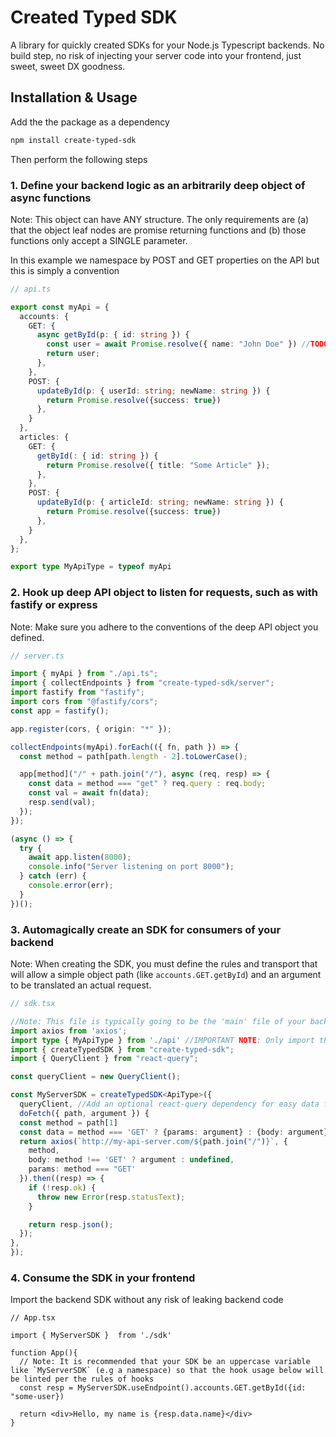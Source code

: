 # Created Typed SDK

A library for quickly created SDKs for your Node.js Typescript backends. No build step, no risk of injecting your server code into your frontend, just sweet, sweet DX goodness.

## Installation & Usage

Add the the package as a dependency

```bash
npm install create-typed-sdk
```

Then perform the following steps

### 1. Define your backend logic as an arbitrarily deep object of async functions

Note: This object can have ANY structure. The only requirements are (a) that the object leaf nodes are promise returning functions and (b) those functions only accept a SINGLE parameter.

In this example we namespace by POST and GET properties on the API but this is simply a convention

```typescript
// api.ts

export const myApi = {
  accounts: {
    GET: {
      async getById(p: { id: string }) {
        const user = await Promise.resolve({ name: "John Doe" }) //TODO: actually fetch data...
        return user;
      },
    },
    POST: {
      updateById(p: { userId: string; newName: string }) {
        return Promise.resolve({success: true})
      },
    }
  },
  articles: {
    GET: {
      getById(: { id: string }) {
        return Promise.resolve({ title: "Some Article" });
      },
    },
    POST: {
      updateById(p: { articleId: string; newName: string }) {
        return Promise.resolve({success: true})
      },
    }
  },
};

export type MyApiType = typeof myApi
```

### 2. Hook up deep API object to listen for requests, such as with fastify or express

Note: Make sure you adhere to the conventions of the deep API object you defined.

```typescript
// server.ts

import { myApi } from "./api.ts";
import { collectEndpoints } from "create-typed-sdk/server";
import fastify from "fastify";
import cors from "@fastify/cors";
const app = fastify();

app.register(cors, { origin: "*" });

collectEndpoints(myApi).forEach(({ fn, path }) => {
  const method = path[path.length - 2].toLowerCase();

  app[method]("/" + path.join("/"), async (req, resp) => {
    const data = method === "get" ? req.query : req.body;
    const val = await fn(data);
    resp.send(val);
  });
});

(async () => {
  try {
    await app.listen(8000);
    console.info("Server listening on port 8000");
  } catch (err) {
    console.error(err);
  }
})();
```

### 3. Automagically create an SDK for consumers of your backend

Note: When creating the SDK, you must define the rules and transport that will allow a simple object path (like `accounts.GET.getById`) and an argument to be translated an actual request.

```typescript
// sdk.tsx

//Note: This file is typically going to be the 'main' file of your backend's package.json. This file is what external consumers of your API will be importing.
import axios from 'axios';
import type { MyApiType } from './api' //IMPORTANT NOTE: Only import the api TYPE, not the api itself so as not to expose server details to your client
import { createTypedSDK } from "create-typed-sdk";
import { QueryClient } from "react-query";

const queryClient = new QueryClient();

const MyServerSDK = createTypedSDK<ApiType>({
  queryClient, //Add an optional react-query dependency for easy data fetching in React land
  doFetch({ path, argument }) {
  const method = path[1]
  const data = method === 'GET' ? {params: argument} : {body: argument}
  return axios(`http://my-api-server.com/${path.join("/")}`, {
    method,
    body: method !== 'GET' ? argument : undefined,
    params: method === "GET'
  }).then((resp) => {
    if (!resp.ok) {
      throw new Error(resp.statusText);
    }

    return resp.json();
  });
},
});
```

### 4. Consume the SDK in your frontend

Import the backend SDK without any risk of leaking backend code

```TSX
// App.tsx

import { MyServerSDK }  from './sdk'

function App(){
  // Note: It is recommended that your SDK be an uppercase variable like `MyServerSDK` (e.g a namespace) so that the hook usage below will be linted per the rules of hooks
  const resp = MyServerSDK.useEndpoint().accounts.GET.getById({id: "some-user})

  return <div>Hello, my name is {resp.data.name}</div>
}
```
